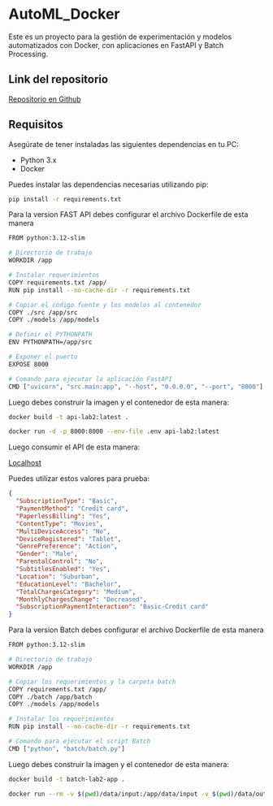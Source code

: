 # AutoML_Docker

Este es un proyecto para la gestión de experimentación y modelos automatizados con Docker, con aplicaciones en FastAPI y Batch Processing.

## Link del repositorio
[Repositorio en Github](https://github.com/djosue-14/AutoML_Docker.git)

## Requisitos

Asegúrate de tener instaladas las siguientes dependencias en tu PC:

- Python 3.x
- Docker

Puedes instalar las dependencias necesarias utilizando pip:

```bash
pip install -r requirements.txt
```

Para la version FAST API debes configurar el archivo Dockerfile de esta manera

```bash
FROM python:3.12-slim

# Directorio de trabajo
WORKDIR /app

# Instalar requerimientos
COPY requirements.txt /app/
RUN pip install --no-cache-dir -r requirements.txt

# Copiar el código fuente y los modelos al contenedor
COPY ./src /app/src
COPY ./models /app/models

# Definir el PYTHONPATH
ENV PYTHONPATH=/app/src

# Exponer el puerto
EXPOSE 8000

# Comando para ejecutar la aplicación FastAPI
CMD ["uvicorn", "src.main:app", "--host", "0.0.0.0", "--port", "8000"]
```

Luego debes construir la imagen y el contenedor de esta manera:

```bash
docker build -t api-lab2:latest .

docker run -d -p 8000:8000 --env-file .env api-lab2:latest
```

Luego consumir el API de esta manera:

[Localhost](http://localhost:8000/docs#/default/predict_predict_post)

Puedes utilizar estos valores para prueba:

```json
{
  "SubscriptionType": "Basic",
  "PaymentMethod": "Credit card",
  "PaperlessBilling": "Yes",
  "ContentType": "Movies",
  "MultiDeviceAccess": "No",
  "DeviceRegistered": "Tablet",
  "GenrePreference": "Action",
  "Gender": "Male",
  "ParentalControl": "No",
  "SubtitlesEnabled": "Yes",
  "Location": "Suburban",
  "EducationLevel": "Bachelor",
  "TotalChargesCategory": "Medium",
  "MonthlyChargesChange": "Decreased",
  "SubscriptionPaymentInteraction": "Basic-Credit card"
}
```

Para la version Batch debes configurar el archivo Dockerfile de esta manera

```bash
FROM python:3.12-slim

# Directorio de trabajo
WORKDIR /app

# Copiar los requerimientos y la carpeta batch
COPY requirements.txt /app/
COPY ./batch /app/batch
COPY ./models /app/models

# Instalar los requerimientos
RUN pip install --no-cache-dir -r requirements.txt

# Comando para ejecutar el script Batch
CMD ["python", "batch/batch.py"]
```

Luego debes construir la imagen y el contenedor de esta manera:

```bash
docker build -t batch-lab2-app .

docker run --rm -v $(pwd)/data/input:/app/data/input -v $(pwd)/data/output:/app/data/output batch-lab2-app
```
